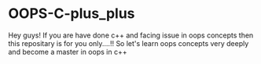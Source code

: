 # OOPS-C-plus_plus
Hey guys! If you are have done c++ and facing issue in oops concepts then this repositary is for you only....!! So let's learn oops concepts very deeply and become a master in oops in c++
